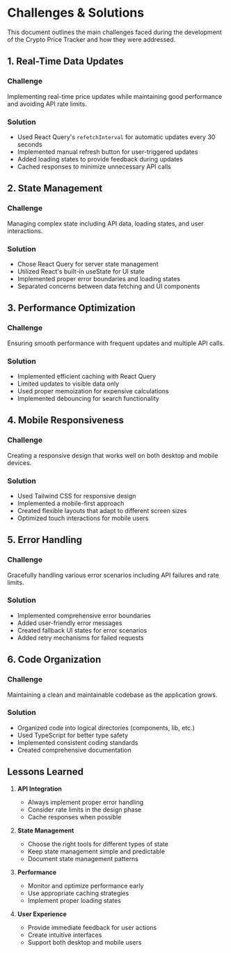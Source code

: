 # Challenges & Solutions

This document outlines the main challenges faced during the development of the Crypto Price Tracker and how they were addressed.

## 1. Real-Time Data Updates

### Challenge
Implementing real-time price updates while maintaining good performance and avoiding API rate limits.

### Solution
- Used React Query's `refetchInterval` for automatic updates every 30 seconds
- Implemented manual refresh button for user-triggered updates
- Added loading states to provide feedback during updates
- Cached responses to minimize unnecessary API calls

## 2. State Management

### Challenge
Managing complex state including API data, loading states, and user interactions.

### Solution
- Chose React Query for server state management
- Utilized React's built-in useState for UI state
- Implemented proper error boundaries and loading states
- Separated concerns between data fetching and UI components

## 3. Performance Optimization

### Challenge
Ensuring smooth performance with frequent updates and multiple API calls.

### Solution
- Implemented efficient caching with React Query
- Limited updates to visible data only
- Used proper memoization for expensive calculations
- Implemented debouncing for search functionality

## 4. Mobile Responsiveness

### Challenge
Creating a responsive design that works well on both desktop and mobile devices.

### Solution
- Used Tailwind CSS for responsive design
- Implemented a mobile-first approach
- Created flexible layouts that adapt to different screen sizes
- Optimized touch interactions for mobile users

## 5. Error Handling

### Challenge
Gracefully handling various error scenarios including API failures and rate limits.

### Solution
- Implemented comprehensive error boundaries
- Added user-friendly error messages
- Created fallback UI states for error scenarios
- Added retry mechanisms for failed requests

## 6. Code Organization

### Challenge
Maintaining a clean and maintainable codebase as the application grows.

### Solution
- Organized code into logical directories (components, lib, etc.)
- Used TypeScript for better type safety
- Implemented consistent coding standards
- Created comprehensive documentation

## Lessons Learned

1. **API Integration**
   - Always implement proper error handling
   - Consider rate limits in the design phase
   - Cache responses when possible

2. **State Management**
   - Choose the right tools for different types of state
   - Keep state management simple and predictable
   - Document state management patterns

3. **Performance**
   - Monitor and optimize performance early
   - Use appropriate caching strategies
   - Implement proper loading states

4. **User Experience**
   - Provide immediate feedback for user actions
   - Create intuitive interfaces
   - Support both desktop and mobile users
